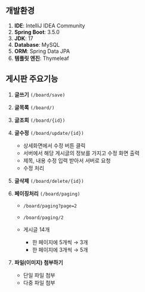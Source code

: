 ## 개발환경


1. **IDE**: IntelliJ IDEA Community
2. **Spring Boot**: 3.5.0
3. **JDK**: 17
4. **Database**: MySQL
5. **ORM**: Spring Data JPA
6. **템플릿 엔진**: Thymeleaf

## 게시판 주요기능


1. **글쓰기** `(/board/save)`
2. **글목록** `(/board/)`
3. **글조회** `(/board/{id})`
4. **글수정** `(/board/update/{id})`

   * 상세화면에서 수정 버튼 클릭
   * 서버에서 해당 게시글의 정보를 가지고 수정 화면 출력
   * 제목, 내용 수정 입력 받아서 서버로 요청
   * 수정 처리
5. **글삭제** `(/board/delete/{id})`
6. **페이징처리** `(/board/paging)`

   * `/board/paging?page=2`
   * `/board/paging/2`
   * 게시글 14개

     * 한 페이지에 5개씩 → 3개
     * 한 페이지에 3개씩 → 5개
7. **파일(이미지) 첨부하기**

   * 단일 파일 첨부
   * 다중 파일 첨부
